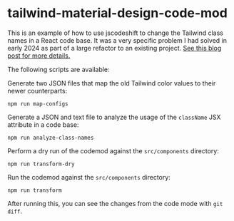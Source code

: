 # tailwind-material-design-code-mod

This is an example of how to use jscodeshift to change the Tailwind
class names in a React code base. It was a very specific problem 
I had solved in early 2024 as part of a large refactor to an existing 
project. [See this blog post for more
details.](https://spencercarnage.com/blog/updating-1000-react-components-with-jscodeshift/)

The following scripts are available:

Generate two JSON files that map the old Tailwind color values to 
their newer counterparts:

```
npm run map-configs
```

Generate a JSON and text file to analyze the usage of the `className` 
JSX attribute in a code base:

```
npm run analyze-class-names
```

Perform a dry run of the codemod against the `src/components` directory:

```
npm run transform-dry
```

Run the codemod against the `src/components` directory:

```
npm run transform
```

After running this, you can see the changes from the code mode with `git diff`.
